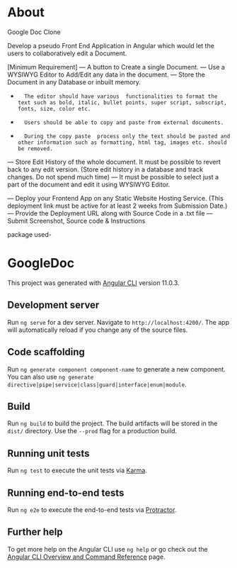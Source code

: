 # About 

Google Doc Clone

Develop a pseudo Front End Application in Angular which would let the users to collaboratively edit a Document.


[Minimum Requirement]
— A button to Create a single Document.
— Use a WYSIWYG Editor to Add/Edit any data in the document.
— Store the Document in any Database or inbuilt memory.
-       The editor should have various  functionalities to format the text such as bold, italic, bullet points, super script, subscript, fonts, size, color etc.
-       Users should be able to copy and paste from external documents.
-       During the copy paste  process only the text should be pasted and other information such as formatting, html tag, images etc. should be removed.

— Store Edit History of the whole document. It must be possible to revert back to any edit version. (Store edit history in a database and track changes. Do not spend much time)
— It must be possible to select just a part of the document and edit it using WYSIWYG Editor.


— Deploy your Frontend App on any Static Website Hosting Service. (This deployment link must be active for at least 2 weeks from Submission Date.)
— Provide the Deployment URL along with Source Code in a .txt file
— Submit Screenshot, Source code & Instructions


package used-


# GoogleDoc

This project was generated with [Angular CLI](https://github.com/angular/angular-cli) version 11.0.3.

## Development server

Run `ng serve` for a dev server. Navigate to `http://localhost:4200/`. The app will automatically reload if you change any of the source files.

## Code scaffolding

Run `ng generate component component-name` to generate a new component. You can also use `ng generate directive|pipe|service|class|guard|interface|enum|module`.

## Build

Run `ng build` to build the project. The build artifacts will be stored in the `dist/` directory. Use the `--prod` flag for a production build.

## Running unit tests

Run `ng test` to execute the unit tests via [Karma](https://karma-runner.github.io).

## Running end-to-end tests

Run `ng e2e` to execute the end-to-end tests via [Protractor](http://www.protractortest.org/).

## Further help

To get more help on the Angular CLI use `ng help` or go check out the [Angular CLI Overview and Command Reference](https://angular.io/cli) page.
